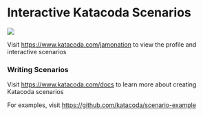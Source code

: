 # Interactive Katacoda Scenarios

[![](http://shields.katacoda.com/katacoda/jamonation/count.svg)](https://www.katacoda.com/jamonation "Get your profile on Katacoda.com")

Visit https://www.katacoda.com/jamonation to view the profile and interactive scenarios

### Writing Scenarios
Visit https://www.katacoda.com/docs to learn more about creating Katacoda scenarios

For examples, visit https://github.com/katacoda/scenario-example

